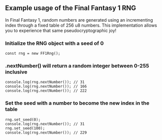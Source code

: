 ## Example usage of the Final Fantasy 1 RNG
In Final Fantasy 1, random numbers are generated using an incrementing index through a fixed table of 256 u8 numbers.
This implementation allows you to experience that same pseudocryptographic joy!

### Initialize the RNG object with a seed of 0
``` 
const rng = new FF1Rng();
```
 
### .nextNumber() will return a random integer between 0-255 inclusive
 ```
console.log(rng.nextNumber()); // 31
console.log(rng.nextNumber()); // 166
console.log(rng.nextNumber()); // 222
```

### Set the seed with a number to become the new index in the table
```
rng.set_seed(0);
console.log(rng.nextNumber()); // 31
rng.set_seed(100);
console.log(rng.nextNumber()); // 229
```